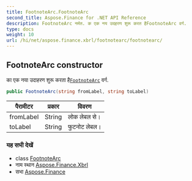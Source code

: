 ```yaml
---
title: FootnoteArc.FootnoteArc
second_title: Aspose.Finance for .NET API Reference
description: FootnoteArc नर्मत. क एक नय उदहरण शुरू करत हैFootnoteArc वर्ग.
type: docs
weight: 10
url: /hi/net/aspose.finance.xbrl/footnotearc/footnotearc/
---
```

## FootnoteArc constructor

का एक नया उदाहरण शुरू करता है[`FootnoteArc`](../) वर्ग.

```csharp
public FootnoteArc(string fromLabel, string toLabel)
```

| पैरामीटर | प्रकार | विवरण |
| --- | --- | --- |
| fromLabel | String | लोक लेबल से। |
| toLabel | String | फुटनोट लेबल। |

### यह सभी देखें

* class [FootnoteArc](../)
* नाम स्थान [Aspose.Finance.Xbrl](../../footnotearc/)
* सभा [Aspose.Finance](../../../)


